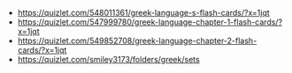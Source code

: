 - https://quizlet.com/548011361/greek-language-s-flash-cards/?x=1jqt
- https://quizlet.com/547999780/greek-language-chapter-1-flash-cards/?x=1jqt
- https://quizlet.com/549852708/greek-language-chapter-2-flash-cards/?x=1jqt
- https://quizlet.com/smiley3173/folders/greek/sets